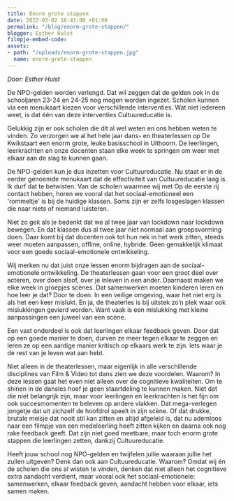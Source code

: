 ```yaml
---
title: Enorm grote stappen
date: 2022-03-02 16:41:00 +01:00
permalink: "/blog/enorm-grote-stappen/"
blogger: Esther Hulst
filmpje-embed-code: 
assets:
- path: "/uploads/enorm-grote-stappen.jpg"
  name: enorm-grote-stappen
---
```


*Door: Esther Hulst*

De NPO-gelden worden verlengd. Dat wil zeggen dat de gelden ook in de schooljaren 23-24 en 24-25 nog mogen worden ingezet. Scholen kunnen via een menukaart kiezen voor verschillende interventies. Wat niet iedereen weet, is dat één van deze interventies Cultuureducatie is.

Gelukkig zijn er ook scholen die dit al wel weten en ons hebben weten te vinden. Zo verzorgen we al het hele jaar dans- en theaterlessen op De Kwikstaart een enorm grote, leuke basisschool in Uithoorn. De leerlingen, leerkrachten en onze docenten staan elke week te springen om weer met elkaar aan de slag te kunnen gaan.

De NPO-gelden kun je dus inzetten voor Cultuureducatie. Nu staat er in de eerder genoemde menukaart dat de effectiviteit van Cultuureducatie laag is. Ik durf dat te betwisten. Van de scholen waarmee wij met
Op de eerste rij contact hebben, horen we vooral dat het sociaal-emotioneel een 'rommeltje' is bij de huidige klassen. Soms zijn er zelfs losgeslagen klassen die naar niets of niemand luisteren.

Niet zo gek als je bedenkt dat we al twee jaar van lockdown naar lockdown bewegen. En dat klassen dus al twee jaar niet normaal aan groepsvorming doen. Daar komt bij dat docenten ook tot hun nek in het werk zitten, steeds weer moeten aanpassen, offline, online, hybride. Geen gemakkelijk klimaat voor een goede sociaal-emotionele ontwikkeling.

Wij merken nu dat juist onze lessen enorm bijdragen aan de sociaal-emotionele ontwikkeling. De theaterlessen gaan voor een groot deel over acteren, over doen alsof, over je inleven in een ander. Daarnaast maken we elke week in groepjes scènes. Dat samenwerken moeten kinderen leren en hoe leer je dat? Door te doen. In een veilige omgeving, waar het niet erg is als het een keer mislukt. En ja, de theaterles is bij uitstek zo’n plek waar ook mislukkingen gevierd worden. Want vaak is een mislukking met kleine aanpassingen een juweel van een scène.

Een vast onderdeel is ook dat leerlingen elkaar feedback geven. Door dat op een goede manier te doen, durven ze meer tegen elkaar te zeggen en leren ze op een aardige manier kritisch op elkaars werk te zijn. Iets waar je de rest van je leven wat aan hebt. 

Niet alleen in de theaterlessen, maar eigenlijk in alle verschillende disciplines van Film & Video tot dans zien we deze voordelen. Waarom? In deze lessen gaat het even niet alleen over de cognitieve kwaliteiten. Om te shinen in de dansles hoef je geen staartdeling te kunnen maken. Niet dat die niet belangrijk zijn, maar voor leerlingen en leerkrachten is het fijn om ook succesmomenten te beleven op andere vlakken. Dat mega-verlegen jongetje dat uit zichzelf de hoofdrol speelt in zijn scène. Of dat drukke, brutale meisje dat nooit stil kan zitten en altijd afgeleid is, dat nu ademloos naar een filmpje van een medeleerling heeft zitten kijken en daarna ook nog rake feedback geeft. Dat zijn niet goed meetbare, maar toch enorm grote stappen die leerlingen zetten, dankzij Cultuureducatie.

Heeft jouw school nog NPO-gelden en twijfelen jullie waaraan jullie het zullen uitgeven? Denk dan ook aan Cultuureducatie. Waarom? Omdat wij én de scholen die ons al wisten te vinden, denken dat niet alleen het cognitieve extra aandacht verdient, maar vooral ook het sociaal-emotionele: samenwerken, elkaar feedback geven, aandacht hebben voor elkaar, iets samen maken.
